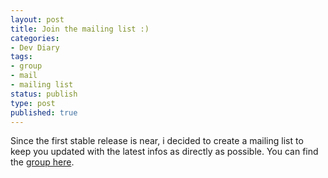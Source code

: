 ```yaml
---
layout: post
title: Join the mailing list :)
categories:
- Dev Diary
tags:
- group
- mail
- mailing list
status: publish
type: post
published: true
---
```


Since the first stable release is near, i decided to create a mailing list to keep you updated with the latest infos as directly as possible.
You can find the [group here](https://groups.google.com/group/gibson-cache-server).
